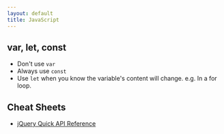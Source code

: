```yaml
---
layout: default
title: JavaScript
---
```


## var, let, const

- Don't use `var`
- Always use `const`
- Use `let` when you know the variable's content will change. e.g. In a for loop.

## Cheat Sheets

- [jQuery Quick API Reference](https://oscarotero.com/jquery/)
